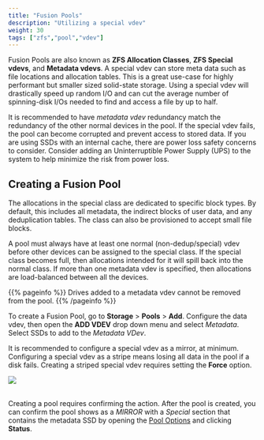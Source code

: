 ```yaml
---
title: "Fusion Pools"
description: "Utilizing a special vdev"
weight: 30
tags: ["zfs","pool","vdev"]
---
```


Fusion Pools are also known as **ZFS Allocation Classes**, **ZFS Special vdevs**, and **Metadata vdevs**.
A special vdev can store meta data such as file locations and allocation tables.
This is a great use-case for highly performant but smaller sized solid-state storage.
Using a special vdev will drastically speed up random I/O and can cut the average number of spinning-disk I/Os needed to find and access a file by up to half.

It is recommended to have *metadata vdev* redundancy match the redundancy of the other normal devices in the pool.
If the special vdev fails, the pool can become corrupted and prevent access to stored data.
If you are using SSDs with an internal cache, there are power loss safety concerns to consider.
Consider adding an Uninterruptible Power Supply (UPS) to the system to help minimize the risk from power loss.

## Creating a Fusion Pool

The allocations in the special class are dedicated to specific block types.
By default, this includes all metadata, the indirect blocks of user data, and any deduplication tables.
The class can also be provisioned to accept small file blocks.

A pool must always have at least one normal (non-dedup/special) vdev before other devices can be assigned to the special class.
If the special class becomes full, then allocations intended for it will spill back into the normal class.
If more than one metadata vdev is specified, then allocations are load-balanced between all the devices.

{{% pageinfo %}}
Drives added to a metadata vdev cannot be removed from the pool.
{{% /pageinfo %}}

To create a Fusion Pool, go to **Storage** > **Pools** > **Add**.
Configure the data vdev, then open the **ADD VDEV** drop down menu and select *Metadata*.
Select SSDs to add to the *Metadata VDev*.

It is recommended to configure a special vdev as a mirror, at minimum.
Configuring a special vdev as a stripe means losing all data in the pool if a disk fails.
Creating a striped special vdev requires setting the **Force** option.

<img src="/images/Metadatavdev.png">
<br><br>

Creating a pool requires confirming the action.
After the pool is created, you can confirm the pool shows as a *MIRROR* with a *Special* section that contains the metadata SSD by opening the [Pool Options](/CORE/Storage/DataPools/ManagingPools/) and clicking **Status**.
